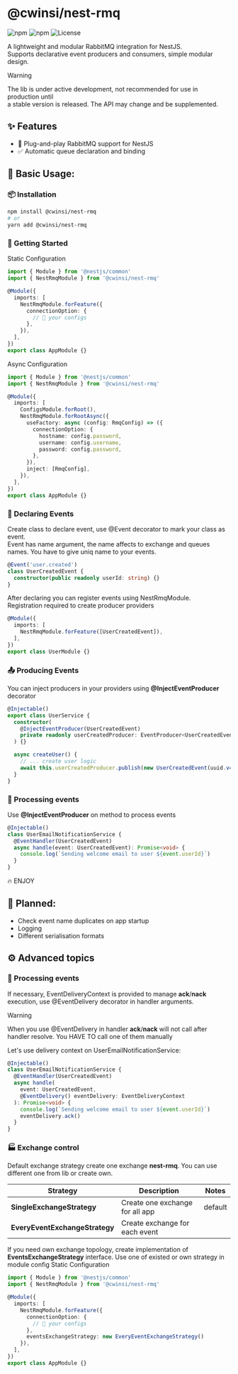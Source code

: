 # @cwinsi/nest-rmq
![npm](https://img.shields.io/npm/v/@cwinsi/nest-rmq)
![npm](https://img.shields.io/npm/dm/@cwinsi/nest-rmq)
![License](https://img.shields.io/npm/l/@cwinsi/nest-rmq)

A lightweight and modular RabbitMQ integration for NestJS.  
Supports declarative event producers and consumers, simple modular design.


> [!WARNING]  
> The lib is under active development, not recommended for use in production until<br>
> a stable version is released. The API may change and be supplemented.

## ✨ Features

- 🔌 Plug-and-play RabbitMQ support for NestJS
- ✅ Automatic queue declaration and binding


## 🚧 Basic Usage:
### 📦 Installation

```bash
npm install @cwinsi/nest-rmq
# or
yarn add @cwinsi/nest-rmq
```


### 🚀 Getting Started

Static Configuration
```ts
import { Module } from '@nestjs/common'
import { NestRmqModule } from '@cwinsi/nest-rmq'

@Module({
  imports: [
    NestRmqModule.forFeature({
      connectionOption: {
        // 🔑 your configs
      },
    }),
  ],
})
export class AppModule {}
```


Async Configuration
```ts
import { Module } from '@nestjs/common'
import { NestRmqModule } from '@cwinsi/nest-rmq'

@Module({
  imports: [
    ConfigsModule.forRoot(),
    NestRmqModule.forRootAsync({
      useFactory: async (config: RmqConfig) => ({
        connectionOption: {
          hostname: config.password,
          username: config.username,
          password: config.password,
        },
      }),
      inject: [RmqConfig],
    }),
  ],
})
export class AppModule {}
```

### 🧨 Declaring Events
Create class to declare event, use @Event decorator to mark your class as event.<br>
Event has name argument, the name affects to exchange and queues names. You have to give uniq name to your events.

```ts
@Event('user.created')
class UserCreatedEvent {
  constructor(public readonly userId: string) {}
}
```
After declaring you can register events using NestRmqModule.<br>
Registration required to create producer providers
```ts
@Module({
  imports: [
    NestRmqModule.forFeature([UserCreatedEvent]),
  ],
})
export class UserModule {}
```

### 📤 Producing Events
You can inject producers in your providers using **@InjectEventProducer** decorator
```ts
@Injectable()
export class UserService {
  constructor(
    @InjectEventProducer(UserCreatedEvent)
    private readonly userCreatedProducer: EventProducer<UserCreatedEvent>,
  ) {}

  async createUser() {
    // ... create user logic
    await this.userCreatedProducer.publish(new UserCreatedEvent(uuid.v4()));
  }
}
```

### 📧 Processing events
Use **@InjectEventProducer** on method to process events
```ts
@Injectable()
class UserEmailNotificationService {
  @EventHandler(UserCreatedEvent)
  async handle(event: UserCreatedEvent): Promise<void> {
    console.log(`Sending welcome email to user ${event.userId}`)
  }
}
```

🔥 ENJOY

## 🚧 Planned:
- Check event name duplicates on app startup
- Logging
- Different serialisation formats


## ⚙️ Advanced topics
### 🚨 Processing events
If necessary, EventDeliveryContext is provided to manage **ack**/**nack** execution, use @EventDelivery decorator in handler arguments.
> [!WARNING]  
> When you use @EventDelivery in handler **ack**/**nack** will not call after handler resolve. You HAVE TO call one of them manually

Let's use delivery context on UserEmailNotificationService:
```ts
@Injectable()
class UserEmailNotificationService {
  @EventHandler(UserCreatedEvent)
  async handle(
    event: UserCreatedEvent,
    @EventDelivery() eventDelivery: EventDeliveryContext
  ): Promise<void> {
    console.log(`Sending welcome email to user ${event.userId}`)
    eventDelivery.ack()
  }
}
```

### 🏭 Exchange control
Default exchange strategy create one exchange **nest-rmq**. You can use different one from lib or create own.

| Strategy                   | Description                     | Notes    |
|----------------------------|---------------------------------|----------|
| **SingleExchangeStrategy**     | Create one exchange for all app | default |
| **EveryEventExchangeStrategy** | Create exchange for each event  |          |

If you need own exchange topology, create implementation of **EventsExchangeStrategy** interface.
Use one of existed or own strategy in module config
Static Configuration
```ts
import { Module } from '@nestjs/common'
import { NestRmqModule } from '@cwinsi/nest-rmq'

@Module({
  imports: [
    NestRmqModule.forFeature({
      connectionOption: {
        // 🔑 your configs
      },
      eventsExchangeStrategy: new EveryEventExchangeStrategy()
    }),
  ],
})
export class AppModule {}
```
